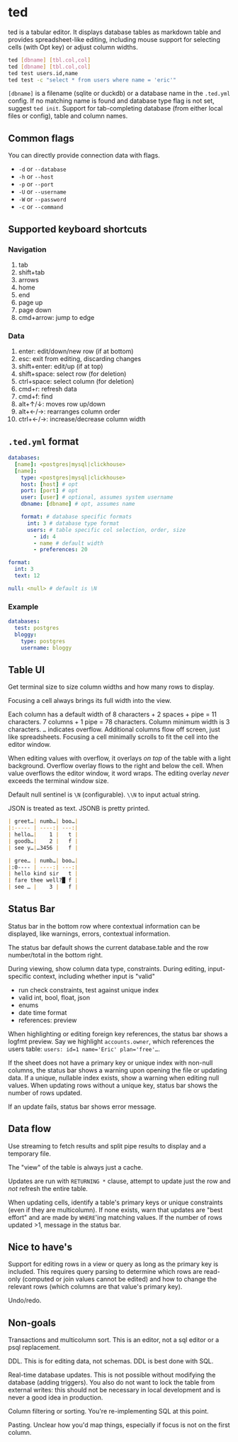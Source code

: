 # ted

ted is a tabular editor. It displays database tables as markdown table and provides spreadsheet-like editing, including mouse support for selecting cells (with Opt key) or adjust column widths.

```sh
ted [dbname] [tbl.col,col]
ted [dbname] [tbl.col,col]
ted test users.id,name
ted test -c "select * from users where name = 'eric'"
```

`[dbname]` is a filename (sqlite or duckdb) or a database name in the `.ted.yml` config. If no matching name is found and database type flag is not set, suggest `ted init`. Support for tab-completing database (from either local files or config), table and column names.

## Common flags

You can directly provide connection data with flags.

- `-d` or `--database`
- `-h` or `--host`
- `-p` or `--port`
- `-U` or `--username`
- `-W` or `--password`
- `-c` or `--command`

## Supported keyboard shortcuts

### Navigation

1. tab
1. shift+tab
1. arrows
1. home
1. end
1. page up
1. page down
1. cmd+arrow: jump to edge

### Data

1. enter: edit/down/new row (if at bottom)
1. esc: exit from editing, discarding changes
1. shift+enter: edit/up (if at top)
1. shift+space: select row (for deletion)
1. ctrl+space: select column (for deletion)
1. cmd+r: refresh data
1. cmd+f: find
1. alt+↑/↓: moves row up/down
1. alt+←/→: rearranges column order
1. ctrl+←/→: increase/decrease column width

## `.ted.yml` format

```yml
databases:
  [name]: <postgres|mysql|clickhouse>
  [name]:
    type: <postgres|mysql|clickhouse>
    host: [host] # opt
    port: [port] # opt
    user: [user] # optional, assumes system username
    dbname: [dbname] # opt, assumes name

    format: # database specific formats
      int: 3 # database type format
      users: # table specific col selection, order, size
        - id: 4
        - name # default width
        - preferences: 20

format:
  int: 3
  text: 12

null: <null> # default is \N

```

### Example

```yml
databases:
  test: postgres
  bloggy:
    type: postgres
    username: bloggy
```

## Table UI

Get terminal size to size column widths and how many rows to display.

Focusing a cell always brings its full width into the view.

Each column has a default width of 8 characters + 2 spaces + pipe = 11 characters. 7 columns + 1 pipe = 78 characters. Column minimum width is 3 characters. `…` indicates overflow. Additional columns flow off screen, just like spreadsheets. Focusing a cell minimally scrolls to fit the cell into the editor window.

When editing values with overflow, it overlays _on top_ of the table with a light background. Overflow overlay flows to the right and below the cell. When value overflows the editor window, it word wraps. The editing overlay _never_ exceeds the terminal window size.

Default null sentinel is `\N` (configurable). `\\N` to input actual string.

JSON is treated as text. JSONB is pretty printed.

```md
| greet…| numb…| boo…|
|:----- | ----:| ---:|
| hello…|    1 |   t |
| goodb…|    2 |   f |
| see y…|…3456 |   f |

| gree… | numb…| boo…|
|:0---- | ----:| ---:|
| hello kind sir   t |
| fare thee well?█ f |
| see … |    3 |   f |
```

## Status Bar

Status bar in the bottom row where contextual information can be displayed, like warnings, errors, contextual information.

The status bar default shows the current database.table and the row number/total in the bottom right.

During viewing, show column data type, constraints. During editing, input-specific context, including whether input is "valid"

- run check constraints, test against unique index
- valid int, bool, float, json
- enums
- date time format
- references: preview

When highlighting or editing foreign key references, the status bar shows a logfmt preview. Say we highlight `accounts.owner`, which references the users table: `users: id=1 name='Eric' plan='free'…`.

If the sheet does not have a primary key or unique index with non-null columns, the status bar shows a warning upon opening the file or updating data. If a unique, nullable index exists, show a warning when editing null values. When updating rows without a unique key, status bar shows the number of rows updated.

If an update fails, status bar shows error message.

## Data flow

Use streaming to fetch results and split pipe results to display and a temporary file.

The "view" of the table is always just a cache.

Updates are run with `RETURNING *` clause, attempt to update just the row and *not* refresh the entire table.

When updating cells, identify a table's primary keys or unique constraints (even if they are multicolumn). If none exists, warn that updates are "best effort" and are made by `WHERE`'ing matching values. If the number of rows updated >1, message in the status bar.

## Nice to have's

Support for editing rows in a view or query as long as the primary key is included. This requires query parsing to determine which rows are read-only (computed or join values cannot be edited) and how to change the relevant rows (which columns are that value's primary key).

Undo/redo.

## Non-goals

Transactions and multicolumn sort. This is an editor, not a sql editor or a psql replacement.

DDL. This is for editing data, not schemas. DDL is best done with SQL.

Real-time database updates. This is not possible without modifying the database (adding triggers). You also do not want to lock the table from external writes: this should not be necessary in local development and is never a good idea in production.

Column filtering or sorting. You're re-implementing SQL at this point.

Pasting. Unclear how you'd map things, especially if focus is not on the first column.
